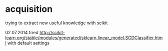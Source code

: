 acquisition
===========
trying to extract new useful knowledge with scikit

02.07.2014 tried http://scikit-learn.org/stable/modules/generated/sklearn.linear_model.SGDClassifier.html with default settings
